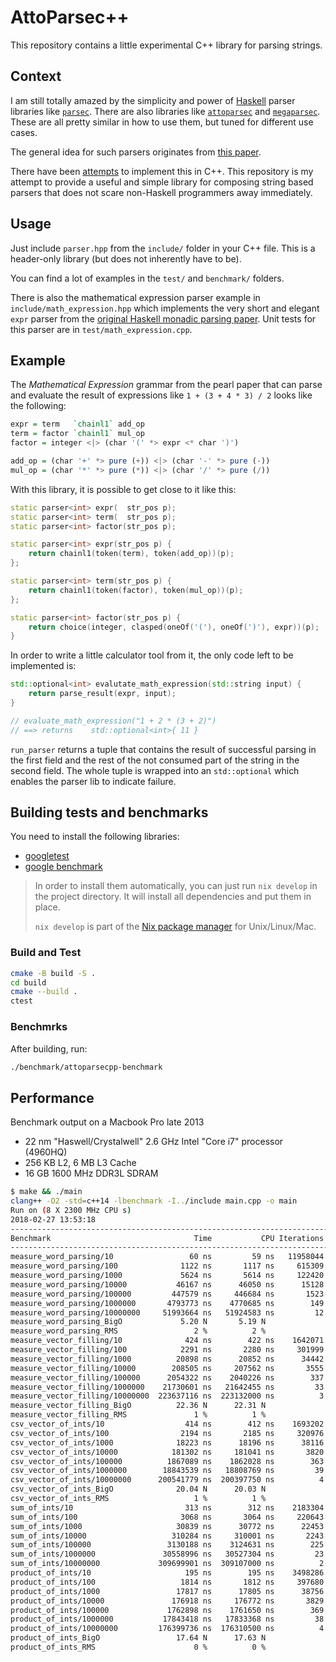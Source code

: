 # AttoParsec++

This repository contains a little experimental C++ library for parsing strings.

## Context

I am still totally amazed by the simplicity and power of [Haskell](https://www.haskell.org/) parser libraries like [`parsec`](https://hackage.haskell.org/package/parsec).
There are also libraries like [`attoparsec`](https://hackage.haskell.org/package/attoparsec) and [`megaparsec`](https://hackage.haskell.org/package/megaparsec).
These are all pretty similar in how to use them, but tuned for different use cases.

The general idea for such parsers originates from [this paper](http://www.cs.nott.ac.uk/~pszgmh/pearl.pdf).

There have been [attempts](http://yapb-soc.blogspot.de/2012/11/monadic-parsing-in-c.html) to implement this in C++.
This repository is my attempt to provide a useful and simple library for composing string based parsers that does not scare non-Haskell programmers away immediately.

## Usage

Just include `parser.hpp` from the `include/` folder in your C++ file.
This is a header-only library (but does not inherently have to be).

You can find a lot of examples in the `test/` and `benchmark/` folders.

There is also the mathematical expression parser example in `include/math_expression.hpp` which implements the very short and elegant `expr` parser from the [original Haskell monadic parsing paper](http://www.cs.nott.ac.uk/~pszgmh/pearl.pdf).
Unit tests for this parser are in `test/math_expression.cpp`.

## Example

The *Mathematical Expression* grammar from the pearl paper that can parse and evaluate the result of expressions like `1 + (3 + 4 * 3) / 2` looks like the following:

``` haskell
expr = term   `chainl1` add_op
term = factor `chainl1` mul_op
factor = integer <|> (char '(' *> expr <* char ')')

add_op = (char '+' *> pure (+)) <|> (char '-' *> pure (-))
mul_op = (char '*' *> pure (*)) <|> (char '/' *> pure (/))
```

With this library, it is possible to get close to it like this:

``` c++
static parser<int> expr(  str_pos p);
static parser<int> term(  str_pos p);
static parser<int> factor(str_pos p);

static parser<int> expr(str_pos p) {
    return chainl1(token(term), token(add_op))(p);
};

static parser<int> term(str_pos p) {
    return chainl1(token(factor), token(mul_op))(p);
};

static parser<int> factor(str_pos p) {
    return choice(integer, clasped(oneOf('('), oneOf(')'), expr))(p);
}
```

In order to write a little calculator tool from it, the only code left to be implemented is:

``` c++
std::optional<int> evalutate_math_expression(std::string input) {
    return parse_result(expr, input);
}

// evaluate_math_expression("1 + 2 * (3 + 2)")
// ==> returns    std::optional<int>{ 11 }
```

`run_parser` returns a tuple that contains the result of successful parsing in the first field and the rest of the not consumed part of the string in the second field.
The whole tuple is wrapped into an `std::optional` which enables the parser lib to indicate failure.

## Building tests and benchmarks

You need to install the following libraries:

- [googletest](https://github.com/google/googletest)
- [google benchmark](https://github.com/google/benchmark)

> In order to install them automatically, you can just run `nix develop` in the project directory.
> It will install all dependencies and put them in place.
>
> `nix develop` is part of the [Nix package manager](https://nixos.org/nix/) for Unix/Linux/Mac.

### Build and Test

``` bash
cmake -B build -S .
cd build
cmake --build .
ctest
```

### Benchmrks

After building, run:

``` bash
./benchmark/attoparsecpp-benchmark
```

## Performance

Benchmark output on a Macbook Pro late 2013

- 22 nm "Haswell/Crystalwell" 2.6 GHz Intel "Core i7" processor (4960HQ)
- 256 KB L2, 6 MB L3 Cache
- 16 GB 1600 MHz DDR3L SDRAM

``` bash
$ make && ./main
clang++ -O2 -std=c++14 -lbenchmark -I../include main.cpp -o main
Run on (8 X 2300 MHz CPU s)
2018-02-27 13:53:18
-----------------------------------------------------------------------
Benchmark                                Time           CPU Iterations
-----------------------------------------------------------------------
measure_word_parsing/10                 60 ns         59 ns   11958044
measure_word_parsing/100              1122 ns       1117 ns     615309
measure_word_parsing/1000             5624 ns       5614 ns     122420
measure_word_parsing/10000           46167 ns      46050 ns      15128
measure_word_parsing/100000         447579 ns     446684 ns       1523
measure_word_parsing/1000000       4793773 ns    4770685 ns        149
measure_word_parsing/10000000     51993664 ns   51924583 ns         12
measure_word_parsing_BigO             5.20 N       5.19 N
measure_word_parsing_RMS                 2 %          2 %
measure_vector_filling/10              424 ns        422 ns    1642071
measure_vector_filling/100            2291 ns       2280 ns     301999
measure_vector_filling/1000          20898 ns      20852 ns      34442
measure_vector_filling/10000        208505 ns     207562 ns       3555
measure_vector_filling/100000      2054322 ns    2040226 ns        337
measure_vector_filling/1000000    21730601 ns   21642455 ns         33
measure_vector_filling/10000000  223637116 ns  223132000 ns          3
measure_vector_filling_BigO          22.36 N      22.31 N
measure_vector_filling_RMS               1 %          1 %
csv_vector_of_ints/10                  414 ns        412 ns    1693202
csv_vector_of_ints/100                2194 ns       2185 ns     320976
csv_vector_of_ints/1000              18223 ns      18196 ns      38116
csv_vector_of_ints/10000            181302 ns     181041 ns       3820
csv_vector_of_ints/100000          1867089 ns    1862028 ns        363
csv_vector_of_ints/1000000        18843539 ns   18808769 ns         39
csv_vector_of_ints/10000000      200541779 ns  200397750 ns          4
csv_vector_of_ints_BigO              20.04 N      20.03 N
csv_vector_of_ints_RMS                   1 %          1 %
sum_of_ints/10                         313 ns        312 ns    2183304
sum_of_ints/100                       3068 ns       3064 ns     220643
sum_of_ints/1000                     30839 ns      30772 ns      22453
sum_of_ints/10000                   310284 ns     310001 ns       2243
sum_of_ints/100000                 3130188 ns    3124631 ns        225
sum_of_ints/1000000               30558996 ns   30527304 ns         23
sum_of_ints/10000000             309699901 ns  309107000 ns          2
product_of_ints/10                     195 ns        195 ns    3498286
product_of_ints/100                   1814 ns       1812 ns     397680
product_of_ints/1000                 17817 ns      17805 ns      38756
product_of_ints/10000               176918 ns     176772 ns       3829
product_of_ints/100000             1762898 ns    1761650 ns        369
product_of_ints/1000000           17843418 ns   17833368 ns         38
product_of_ints/10000000         176399736 ns  176310500 ns          4
product_of_ints_BigO                 17.64 N      17.63 N
product_of_ints_RMS                      0 %          0 %
```
